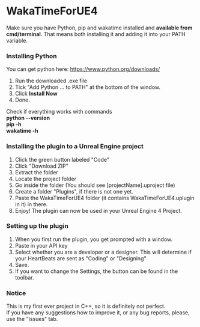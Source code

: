 # WakaTimeForUE4

Make sure you have Python, pip and wakatime installed and **available from cmd/terminal**.
That means both installing it and adding it into your PATH variable.

### Installing Python
You can get python here: https://www.python.org/downloads/

1. Run the downloaded .exe file
2. Tick "Add Python ... to PATH" at the bottom of the window.
3. Click **Install Now**
4. Done.

Check if everything works with commands  
**python --version**  
**pip -h**  
**wakatime -h**  

### Installing the plugin to a Unreal Engine project
1. Click the green button labeled "Code"
2. Click "Download ZIP"
3. Extract the folder
4. Locate the project folder
5. Go inside the folder (You should see [projectName].uproject file)
6. Create a folder "Plugins", if there is not one yet.
7. Paste the WakaTimeForUE4 folder (it contains WakaTimeForUE4.uplugin in it) in there.
8. Enjoy! The plugin can now be used in your Unreal Engine 4 Project.

### Setting up the plugin
1. When you first run the plugin, you get prompted with a window.
2. Paste in your API key
3. Select whether you are a developer or a designer. This will determine if your HeartBeats are sent as "Coding" or "Designing"
4. Save.
5. If you want to change the Settings, the button can be found in the toolbar.


### Notice
This is my first ever project in C++, so it is definitely not perfect.  
If you have any suggestions how to improve it, or any bug reports, please, use the "Issues" tab.
